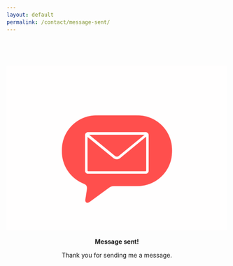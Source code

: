 ```yaml
---
layout: default
permalink: /contact/message-sent/
---
```


<style type="text/css" media="screen">
  .container {
    margin: 0px auto;
    max-width: 600px;
    text-align: center;
    padding-top: 60px;
  }
</style>

<div class="container">
  <img src="/assets/img/message.gif" width="540" alt="Message sent!">
  <p><strong>Message sent!</strong></p>
  <p>Thank you for sending me a message.</p>
</div>
